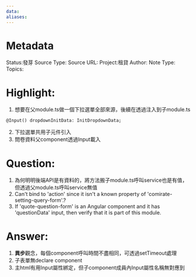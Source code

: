 ```yaml
---
data:
aliases:
---
```

# Metadata
Status:發芽
Source Type:
Source URL:
Project:租貸
Author:
Note Type:
Topics:


# Highlight:
1. 想要在父module.ts做一個下拉選單全部來源，後續在透過注入到子module.ts
```
@Input() dropdownInitData: InitDropdownData;
```
2. 下拉選單共用子元件引入
3. 問卷資料父component透過Input載入
# Question:
1. 為何明明後端API是有資料的，將方法搬子module.ts呼叫service也是有值，但透過父module.ts呼叫service無值
2. Can't bind to 'action' since it isn't a known property of 'comirate-setting-query-form'.?
3. If 'quote-question-form' is an Angular component and it has 'questionData' input, then verify that it is part of this module.
# Answer:
1. **異步**觀念，每個component呼叫時間不盡相同，可透過setTimeout處理
2. 子表單無declare component
3. 主html有用Input屬性綁定，但子component成員內Input屬性名稱無對應到